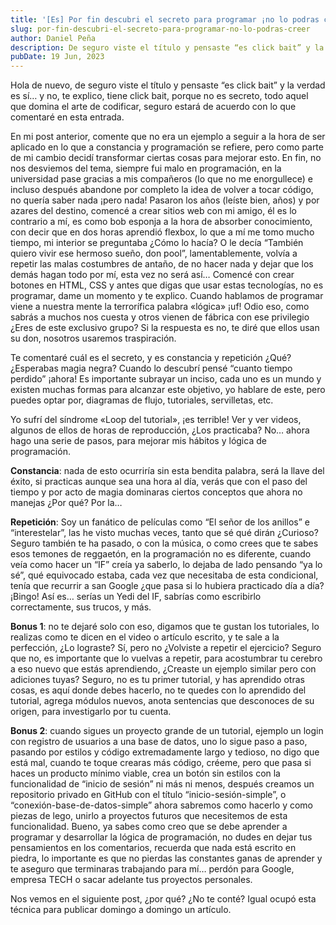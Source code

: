 ```yaml
---
title: '[Es] Por fin descubri el secreto para programar ¡no lo podras creer!'
slug: por-fin-descubri-el-secreto-para-programar-no-lo-podras-creer
author: Daniel Peña
description: De seguro viste el título y pensaste “es click bait” y la verdad es sí… y no, te explico, tiene click bait, porque no es secreto, todo aquel que domina el arte de codificar...
pubDate: 19 Jun, 2023
---
```


Hola de nuevo, de seguro viste el título y pensaste “es click bait” y la verdad es sí… y no, te explico, tiene click bait, porque no es secreto, todo aquel que domina el arte de codificar, seguro estará de acuerdo con lo que comentaré en esta entrada.

En mi post anterior, comente que no era un ejemplo a seguir a la hora de ser aplicado en lo que a constancia y programación se refiere, pero como parte de mi cambio decidí transformar ciertas cosas para mejorar esto. En fin, no nos desviemos del tema, siempre fui malo en programación, en la universidad pase gracias a mis compañeros (lo que no me enorgullece) e incluso después abandone por completo la idea de volver a tocar código, no quería saber nada ¡pero nada! Pasaron los años (leíste bien, años) y por azares del destino, comencé a crear sitios web con mi amigo, él es lo contrario a mí, es como bob esponja a la hora de absorber conocimiento, con decir que en dos horas aprendió flexbox, lo que a mí me tomo mucho tiempo, mi interior se preguntaba ¿Cómo lo hacía? O le decía “También quiero vivir ese hermoso sueño, don pool”, lamentablemente, volvía a repetir las malas costumbres de antaño, de no hacer nada y dejar que los demás hagan todo por mí, esta vez no será así… Comencé con crear botones en HTML, CSS y antes que digas que usar estas tecnologías, no es programar, dame un momento y te explico. Cuando hablamos de programar viene a nuestra mente la terrorífica palabra «lógica» ¡uf! Odio eso, como sabrás a muchos nos cuesta y otros vienen de fábrica con ese privilegio ¿Eres de este exclusivo grupo? Si la respuesta es no, te diré que ellos usan su don, nosotros usaremos traspiración.

Te comentaré cuál es el secreto, y es constancia y repetición ¿Qué? ¿Esperabas magia negra? Cuando lo descubrí pensé “cuanto tiempo perdido” ¡ahora! Es importante subrayar un inciso, cada uno es un mundo y existen muchas formas para alcanzar este objetivo, yo hablare de este, pero puedes optar por, diagramas de flujo, tutoriales, servilletas, etc.

Yo sufrí del síndrome «Loop del tutorial», ¡es terrible! Ver y ver videos, algunos de ellos de horas de reproducción, ¿Los practicaba? No… ahora hago una serie de pasos, para mejorar mis hábitos y lógica de programación.

**Constancia**: nada de esto ocurriría sin esta bendita palabra, será la llave del éxito, si practicas aunque sea una hora al día, verás que con el paso del tiempo y por acto de magia dominaras ciertos conceptos que ahora no manejas ¿Por qué? Por la…

**Repetición**: Soy un fanático de películas como “El señor de los anillos” e “interestelar”, las he visto muchas veces, tanto que sé qué dirán ¿Curioso? Seguro también te ha pasado, o con la música, o como crees que te sabes esos temones de reggaetón, en la programación no es diferente, cuando veía como hacer un “IF” creía ya saberlo, lo dejaba de lado pensando “ya lo sé”, qué equivocado estaba, cada vez que necesitaba de esta condicional, tenía que recurrir a san Google ¿que pasa si lo hubiera practicado día a día? ¡Bingo! Así es… serías un Yedi del IF, sabrías como escribirlo correctamente, sus trucos, y más.

**Bonus 1**: no te dejaré solo con eso, digamos que te gustan los tutoriales, lo realizas como te dicen en el video o artículo escrito, y te sale a la perfección, ¿Lo lograste? Sí, pero no ¿Volviste a repetir el ejercicio? Seguro que no, es importante que lo vuelvas a repetir, para acostumbrar tu cerebro a eso nuevo que estás aprendiendo, ¿Creaste un ejemplo similar pero con adiciones tuyas? Seguro, no es tu primer tutorial, y has aprendido otras cosas, es aquí donde debes hacerlo, no te quedes con lo aprendido del tutorial, agrega módulos nuevos, anota sentencias que desconoces de su origen, para investigarlo por tu cuenta.

**Bonus 2**: cuando sigues un proyecto grande de un tutorial, ejemplo un login con registro de usuarios a una base de datos, uno lo sigue paso a paso, pasando por estilos y código extremadamente largo y tedioso, no digo que está mal, cuando te toque crearas más código, créeme, pero que pasa si haces un producto mínimo viable, crea un botón sin estilos con la funcionalidad de “inicio de sesión” ni más ni menos, después creamos un repositorio privado en GitHub con el título “inicio-sesión-simple”, o “conexión-base-de-datos-simple” ahora sabremos como hacerlo y como piezas de lego, unirlo a proyectos futuros que necesitemos de esta funcionalidad.
Bueno, ya sabes como creo que se debe aprender a programar y desarrollar la lógica de programación, no dudes en dejar tus pensamientos en los comentarios, recuerda que nada está escrito en piedra, lo importante es que no pierdas las constantes ganas de aprender y te aseguro que terminaras trabajando para mí… perdón para Google, empresa TECH o sacar adelante tus proyectos personales.

Nos vemos en el siguiente post, ¿por qué? ¿No te conté? Igual ocupó esta técnica para publicar domingo a domingo un artículo.